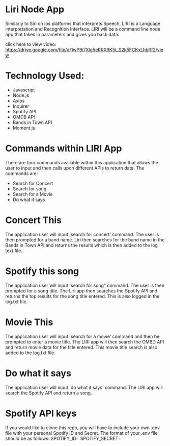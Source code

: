 # Liri Node App

Similarly to Siri on ios platforms that interprets Speech, LIRI is a Language interpretation and Recognition Interface. LIRI will be a command line node app that takes in parameters and gives you back data.

 click here to view video: https://drive.google.com/file/d/1wP9i7Xlg5eRRX9K5t_S2k5FCKxLhbRf2/view
 

# Technology Used:

* Javascript
* Node.js
* Axios
* Inquirer
* Spotify API
* OMDB API
* Bands in Town API
* Moment.js

# Commands within LIRI App

There are four commands available within this application that allows the user to input and then calls upon different APIs to return data. The commands are:

* Search for Concert 
* Search for song
* Search for a Movie 
* Do what it says 

# Concert This
The application user will input 'search for concert' command. The user is then prompted for a band name. Liri then searches for the band name in the Bands in Town API and returns the results which is then added to the log text file.

# Spotify this song
The application user will input 'search for song" command. The user is then prompted for a song title. The Liri app then searches the Spotify API and returns the top results for the song title entered. This is also logged in the log.txt file.

# Movie This
The application user will input 'search for a movie' command and then be prompted to enter a movie title. The LIRI app will then search the OMBD API and return movie data for the title entered. This movie title search is also added to the log.txt file.

# Do what it says

The application user will input 'do what it says' command. The LIRI app will search the Spotify API and return a song.

# Spotify API keys
If you would like to clone this repo, you will have to include your own .env file with your personal Spotify ID and Secret.
The format of your .env file should be as follows:
SPOTIFY_ID=<your spotify id>
SPOTIFY_SECRET=<your spotify secret>

